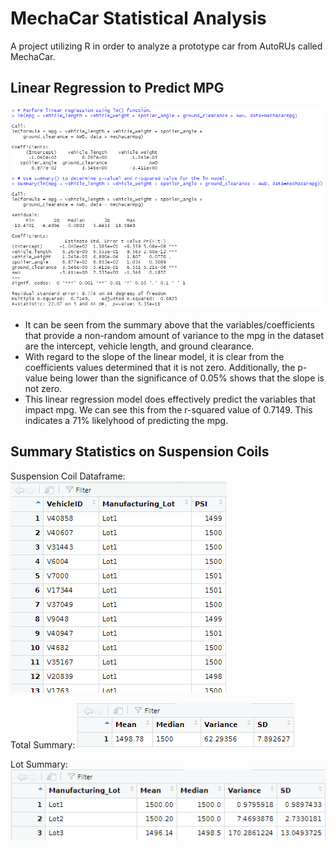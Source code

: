 # MechaCar Statistical Analysis
A project utilizing R in order to analyze a prototype car from AutoRUs called MechaCar.

## Linear Regression to Predict MPG
![Deliverable1LinRegMod&SummaryUpdated](/images/Deliverable1LinRegMod&SummaryUpdated.png "Deliverable1LinRegMod&SummaryUpdated")

- It can be seen from the summary above that the variables/coefficients that provide a non-random amount of variance to the mpg in the dataset are the intercept, vehicle length, and ground clearance. 
- With regard to the slope of the linear model, it is clear from the coefficients values determined that it is not zero. Additionally, the p-value being lower than the significance of 0.05% shows that the slope is not zero.
- This linear regression model does effectively predict the variables that impact mpg. We can see this from the r-squared value of 0.7149. This indicates a 71% likelyhood of predicting the mpg.

## Summary Statistics on Suspension Coils

Suspension Coil Dataframe:
![SuspensioncoilDataframe](/images/SuspensioncoilDataframe.png "SuspensioncoilDataframe")

Total Summary:
![SuspensioncoilTotalSummary](/images/SuspensioncoilTotalSummary.png "SuspensioncoilTotalSummary")

Lot Summary:
![SuspensioncoilLotSummary](/images/SuspensioncoilLotSummary.png "SuspensioncoilLotSummary")

